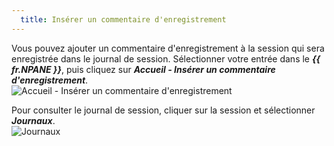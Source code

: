 ```yaml
---
  title: Insérer un commentaire d'enregistrement
---
```

Vous pouvez ajouter un commentaire d'enregistrement à la session qui sera enregistrée dans le journal de session. Sélectionner votre entrée dans le ***{{ fr.NPANE }}***, puis cliquez sur ***Accueil - Insérer un commentaire d'enregistrement***.  
![Accueil - Insérer un commentaire d'enregistrement](https://webdevolutions.azureedge.net/docs/fr/rdm/mac/clip4046.png) 

Pour consulter le journal de session, cliquer sur la session et sélectionner ***Journaux***.  
![Journaux](https://webdevolutions.azureedge.net/docs/fr/rdm/mac/clip0284.png) 

